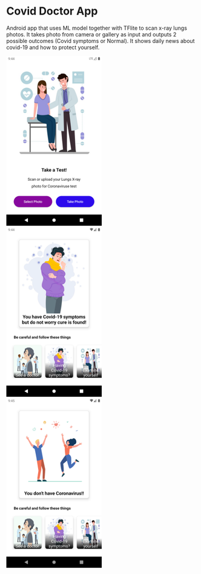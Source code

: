 # Covid Doctor App
Android app that uses ML model together with TFlite to scan x-ray lungs photos.
It takes photo from camera or gallery as input and outputs 2 possible outcomes (Covid symptoms or Normal).
It shows daily news about covid-19 and how to protect yourself.

<img src="https://github.com/CS-Geeks/CovidDoctor-App/blob/main/home.png" alt="Home screen" width="50%"/>
<img src="https://github.com/CS-Geeks/CovidDoctor-App/blob/main/have%20corona.png" alt="Result screen" width="50%"/>
<img src="https://github.com/CS-Geeks/CovidDoctor-App/blob/main/corona%20free.png" alt="Result screen" width="50%"/>

